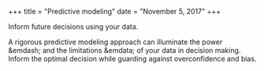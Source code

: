 +++
title = "Predictive modeling"
date = "November 5, 2017"
+++

Inform future decisions using your data.

<!--more-->

A rigorous predictive modeling approach can illuminate the power &emdash; and the limitations &emdata; of your data in decision making. Inform the optimal decision while guarding against overconfidence and bias.